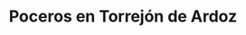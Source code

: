 ---
id: 'service-16'
title: 'Poceros en Torrejón de Ardoz'
titleMeta: "Desatascos y Poceros en Torrejón de Ardoz - 24/7 "

lugar: 'Torrejón de Ardoz'
mediumImage: 'desatascostorrejondeardoz-md.webp'
largeImage: 'desatascostorrejondeardoz-md.webp'
metaContent: "Desatascos y Poceros en Torrejón de Ardoz 🛠️ Servicio 24/7 🕑 Soluciones eficientes y rápidas para atascos. ¡Contáctanos ya! ☎️ 647 376 782"
canonical: https://www.desatascos-madrid.com/desatascos/desatascos-torrejon-de-ardoz

detailBreadcrumbSubTitle: 'Single Service'
detailBreadcrumbDesc: 'Somos la empresa de desatascos más económica en toda la Comunidad de Madrid. Llámanos y compruébalo.'


title2: 'Desatascos Torrejón de Ardoz'
#PARRAFO color negro de fondo y letras en verde
detailSubTitle: 'Desatascos y poceros en Torrejón de Ardoz: Soluciones a problemas de saneamiento'

#PARRAFO slider
parrafo: "Soluciones rápidas y efectivas para problemas de saneamiento en Torrejón de Ardoz: Servicios de desatascos y pocería"

#PARRAFO Primera pregunta



descripcion: "El saneamiento es una cuestión importante para cualquier hogar o empresa, pero a veces surgen problemas que pueden ser muy desagradables. En Torrejón de Ardoz, hay muchas empresas que ofrecen servicios de desatascos y pocería para ayudar a resolver estos problemas. En este artículo, hablaremos sobre los problemas de saneamiento más comunes en Torrejón de Ardoz y cómo los profesionales de desatascos y pocería pueden ayudar a solucionarlos."
detailDesc: ""

#PARRAFO Segunda pregunta

pregunta2: ¿Qué son los desatascos y la pocería?
descripcion1: "Antes de profundizar en el tema, es importante tener una comprensión básica de los términos utilizados en el campo de los desatascos y la pocería. Los desatascos se refieren a la eliminación de obstrucciones y bloqueos en las tuberías, ya sean en una casa, edificio o empresa. La pocería se refiere al mantenimiento y reparación de sistemas de saneamiento, que incluyen las tuberías, arquetas y pozos."
descripcion2: ""

#PARRAFO Tercera pregunta

pregunta3: Problemas comunes de saneamiento en Torrejón de Ardoz
descripcion3: "Hay varios problemas de saneamiento comunes que pueden afectar a los hogares y empresas en Torrejón de Ardoz. Algunos de los más frecuentes son:"

#Set inner Html con contenido variable

contenidoDescripcion: "
<h3>1. Bloqueos en las tuberías</h3>
<p>Los bloqueos en las tuberías son uno de los problemas más comunes en el saneamiento. Pueden ser causados por una variedad de razones, como el vertido de aceite y grasas por el desagüe o el vertido de restos de comida. Esto puede provocar una acumulación de materiales que bloquean el flujo del agua y los residuos.</p>
<br>

<h3>2. Problemas en las arquetas</h3>
<p>Las arquetas son las cámaras de inspección que se encuentran en los sistemas de saneamiento. Los problemas en las arquetas pueden ser causados por la acumulación de desechos, las raíces de los árboles que han crecido demasiado cerca del sistema, o simplemente por el desgaste y la antigüedad de los materiales.</p>
<br>
<h3>3. Inspección de tuberías con cámaras</h3>
<p>Para identificar problemas en las tuberías de forma precisa y evitar daños innecesarios, Desatascos Pociten utiliza tecnología de punta en inspección de tuberías con cámaras de alta definición. De esta manera, es posible detectar obstrucciones, fisuras o roturas en las tuberías de forma no invasiva y con un alto grado de precisión.</p>
<br>
<h3>4. Problemas en los pozos</h3>
<p>Los pozos son una parte importante del sistema de saneamiento y son utilizados para almacenar y tratar las aguas residuales. Los problemas en los pozos pueden ser causados por una variedad de razones, como la acumulación de materiales en las paredes del pozo, la falta de mantenimiento, o incluso la obstrucción de las tuberías de entrada y salida.</p>
<br>
<h2>Cómo pueden ayudar los profesionales de desatascos y pocería</h2>
<p>Los profesionales de desatascos y pocería pueden proporcionar soluciones a los problemas de saneamiento en Torrejón de Ardoz. Estos son algunos de los servicios que ofrecen:</p>
<br>
<h3>1. Limpieza de tuberías</h3>
<p>Los profesionales de desatascos pueden utilizar una variedad de técnicas para limpiar las tuberías bloqueadas. Estos pueden incluir el uso de cámaras de inspección para identificar el bloqueo, el uso de productos químicos para disolver el bloqueo, o incluso el uso de maquinaria especializada para eliminar el bloqueo.</p>
<br>
<h3>2.Reparación de arquetas y pozos </h3>
<p>Los profesionales de pocería pueden reparar o reemplazar las arquetas y pozos que estén dañados o deteriorados. Esto puede incluir la limpieza de las paredes del pozo, la reparación de las tuberías de entrada y salida, o incluso la instalación de una arqueta nueva.</p>
<br>
<h3>3.Mantenimiento preventivo</h3>
<p>En Desatascos Pociten, están al día con las últimas tecnologías en desatascos y obras de pocería en Seseña. De esta manera, pueden garantizar soluciones rápidas, efectivas y no invasivas a todo tipo de problemas en las redes de alcantarillado y saneamiento.</p>
<br>
<h2>¿Por qué es importante contratar profesionales de desatascos y pocería?</h2>
<p>Aunque puede ser tentador intentar solucionar los problemas de saneamiento por su cuenta, contratar a profesionales de desatascos y pocería puede ofrecer varias ventajas. Estas incluyen:</p>
<br>
<h3>1. Experiencia y conocimiento especializado</h3>
<p>Los profesionales de desatascos y pocería tienen la experiencia y el conocimiento necesarios para solucionar una amplia gama de problemas de saneamiento. Saben cómo identificar y solucionar problemas de manera eficiente y efectiva, lo que puede ahorrar tiempo y dinero a largo plazo.</p>
<br>
<h3>2. Herramientas y equipo especializado</h3>
<p>Los profesionales de desatascos y pocería utilizan herramientas y equipo especializado que pueden no estar disponibles para la persona promedio. Esto les permite solucionar problemas de manera más rápida y efectiva, y con menos daño al sistema de saneamiento en general.</p>
<br>
<h3>3. Servicios garantizadoso</h3>
<p>La mayoría de las empresas de desatascos y pocería ofrecen garantías en sus servicios. Esto significa que si el problema no se resuelve de manera efectiva la primera vez, volverán a solucionarlo sin costo adicional.</p>
<br>




"

#PARRAFO Cuarta pregunta

descripcion4: "En resumen, los problemas de saneamiento son comunes en Torrejón de Ardoz y pueden ser desagradables y costosos si no se solucionan correctamente. Los profesionales de desatascos y pocería pueden ayudar a solucionar estos problemas de manera eficiente y efectiva, y también pueden proporcionar servicios de mantenimiento preventivo para evitar futuros problemas. Si tiene problemas de saneamiento en su hogar o empresa, es recomendable contratar a un profesional de desatascos y pocería para solucionarlos."

#PARRAFO Quinta pregunta



#FAqs de la pagina

accordionData:
 [
    {
      question: '¿Qué es la pocería?',
      answer:
        'La pocería es el mantenimiento y reparación de sistemas de saneamiento, que incluyen las tuberías, arquetas y pozos.',
    },
    {
      question: '¿Cuáles son los problemas más comunes de saneamiento en Torrejón de Ardoz?',
      answer:
        'Los problemas más comunes de saneamiento en Torrejón de Ardoz son los bloqueos en las tuberías, problemas en las arquetas y problemas en los pozos.
',
    },
    {
      question: '¿Por qué es importante contratar a un profesional de desatascos y pocería?',
      answer:
        'Contratar a un profesional de desatascos y pocería puede ahorrar tiempo y dinero a largo plazo, ya que tienen la experiencia, conocimiento y herramientas necesarias para solucionar problemas de saneamiento de manera eficiente y efectiva.
',
    },
      {
      question: '¿Qué servicios ofrecen los profesionales de desatascos y pocería?',
      answer: 'Los profesionales de desatascos y pocería ofrecen servicios de limpieza de tuberías, reparación de arquetas y pozos, y mantenimiento preventivo para evitar futuros problemas de saneamiento.'
    },
      {
      question: '¿Cómo puedo saber si necesito contratar a un profesional de desatascos y pocería?',
      answer:
        'Si experimenta problemas de saneamiento en su hogar o empresa, como bloqueos en las tuberías, problemas en las arquetas o problemas en los pozos, es recomendable contratar a un profesional de desatascos y pocería para solucionarlos de manera eficiente y efectiva.'
    },
  ]

#OPCIONES LI

option1: '✅ Pisos y viviendas en general con problemas de atascos en bañeras, fregaderos o inodoros.'
option2: '✅ Chalets individuales, adosados o pareados de clientes particulares en general con problemas de atascos en arquetas de hojas o tierra. '
option3: '✅ Colegios con atascos en general de aseos y arquetas de patios.'
option4: '✅ Urbanizaciones con atascos, arquetas deterioradas, problemas de tuberías o bajantes.'
option5: '✅ Restaurantes con problemas de atascos en cocina, fregaderos o en los aseos de los clientes.'
option6: '✅ Instalaciones deportivas con problemas en los desagües de las piscina o vaciado de arquetas en los vestuarios.'
option7: '✅ Hoteles para el mantenimiento de sus instalaciones, queriendo dar siempre el mejor servicio a sus huéspedes.'
option 8: '✅ Multinacionales para incidencias o mantenimiento de las instalaciones distribuidas en sus oficinas.'
option 9: '✅ Naves industriales, que generan residuos que sin remedio se acumulan en sus arquetas produciendo atrancos.'


#PARRAFO TEXTO FONDO NEGRO LETRAS VERDES ANTES DE BOTON

parrafo1: '<h2>24 HORAS A TU SERVICIO</h2>'
isFeatured: true
---